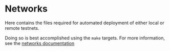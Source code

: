 # Networks

Here contains the files required for automated deployment of either local or remote testnets.

Doing so is best accomplished using the `make` targets. For more information, see the
[networks documentation](../docs/gaia-tutorials/deploy-testnet.md)
